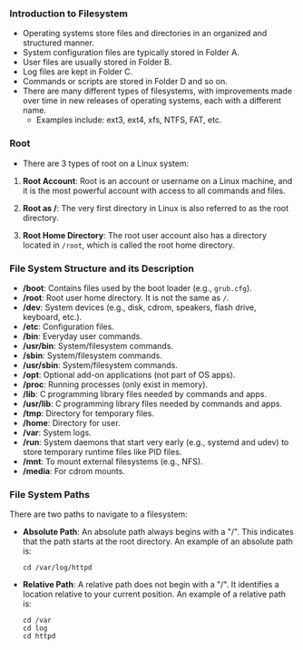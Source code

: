 ### Introduction to Filesystem

- Operating systems store files and directories in an organized and structured manner.
- System configuration files are typically stored in Folder A.
- User files are usually stored in Folder B.
- Log files are kept in Folder C.
- Commands or scripts are stored in Folder D and so on.
- There are many different types of filesystems, with improvements made over time in new releases of operating systems, each with a different name.
  - Examples include: ext3, ext4, xfs, NTFS, FAT, etc.

### Root

- There are 3 types of root on a Linux system:

1. **Root Account**: Root is an account or username on a Linux machine, and it is the most powerful account with access to all commands and files.

2. **Root as /**: The very first directory in Linux is also referred to as the root directory.

3. **Root Home Directory**: The root user account also has a directory located in `/root`, which is called the root home directory.

### File System Structure and its Description

- **/boot**: Contains files used by the boot loader (e.g., `grub.cfg`).
- **/root**: Root user home directory. It is not the same as `/`.
- **/dev**: System devices (e.g., disk, cdrom, speakers, flash drive, keyboard, etc.).
- **/etc**: Configuration files.
- **/bin**: Everyday user commands.
- **/usr/bin**: System/filesystem commands.
- **/sbin**: System/filesystem commands.
- **/usr/sbin**: System/filesystem commands.
- **/opt**: Optional add-on applications (not part of OS apps).
- **/proc**: Running processes (only exist in memory).
- **/lib**: C programming library files needed by commands and apps.
- **/usr/lib**: C programming library files needed by commands and apps.
- **/tmp**: Directory for temporary files.
- **/home**: Directory for user.
- **/var**: System logs.
- **/run**: System daemons that start very early (e.g., systemd and udev) to store temporary runtime files like PID files.
- **/mnt**: To mount external filesystems (e.g., NFS).
- **/media**: For cdrom mounts.

### File System Paths

There are two paths to navigate to a filesystem:

- **Absolute Path**: An absolute path always begins with a "/". This indicates that the path starts at the root directory. An example of an absolute path is:

  ```
  cd /var/log/httpd
  ```

- **Relative Path**: A relative path does not begin with a "/". It identifies a location relative to your current position. An example of a relative path is:

  ```
  cd /var
  cd log
  cd httpd
  ```


